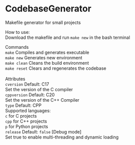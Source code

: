 # CodebaseGenerator
 Makefile generator for small projects

How to use:\
Download the makefile and run ```make new``` in the bash terminal

Commands\
```make```
Compiles and generates executable\
```make new```
Generates new environment\
```make clean```
Cleans the build environment\
```make reset```
Clears and regenerates the codebase\
\
Attributes\
```cversion```
Default: C17\
Set the version of the C compiler\
```cppversion```
Default: C20\
Set the version of the C++ Compiler\
```type```
Default: CPP\
Supported languages:\
```c``` for C projects\
```cpp``` for C++ projects\
```p``` for Python projects\
```release```
Default: ```false``` [Debug mode] \
Set true to enable multi-threading and dynamic loading
